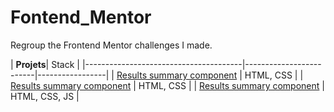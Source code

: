 # Fontend_Mentor

 Regroup the Frontend Mentor challenges I made.

| **Projets**| Stack |
|---------------------------------------|-------------------------|-----------------|
| [Results summary component](https://github.com/Joeybervin/Fontend_Mentor/tree/main/results-summary-component-main/results-summary-component-main) | HTML, CSS |
| [Results summary component](https://github.com/Joeybervin/Fontend_Mentor/tree/main/qr-code-component-main) | HTML, CSS |
| [Results summary component](https://github.com/Joeybervin/Fontend_Mentor/tree/main/results-summary-component-main/results-summary-component-main) | HTML, CSS, JS |

